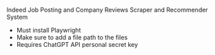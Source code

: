 Indeed Job Posting and Company Reviews Scraper and Recommender System
- Must install Playwright
- Make sure to add a file path to the files
- Requires ChatGPT API personal secret key
